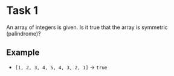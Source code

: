 # Task 1

An array of integers is given. Is it true that the array is symmetric (palindrome)?

## Example

- `[1, 2, 3, 4, 5, 4, 3, 2, 1]` -> `true`
